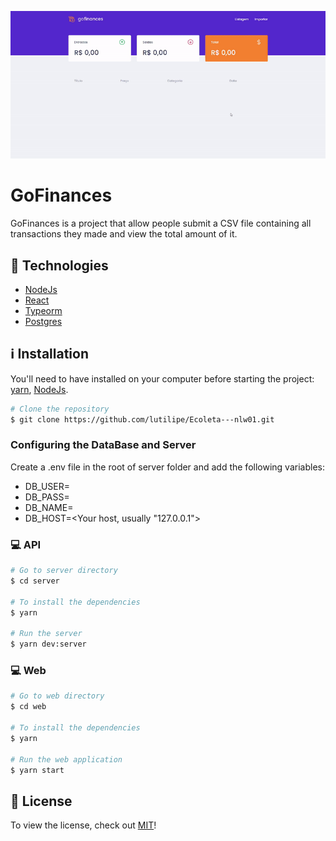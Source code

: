 <a href='https://github.com/lutilipe/GoFinances'>
  <p align="center" style="border-radius:6px">
    <kbd>
    <img src='https://github.com/lutilipe/GoFinances/blob/master/assets/ezgif.com-video-to-gif%20(1).gif'>
    </kbd>
  </p>
</a>

# GoFinances

GoFinances is a project that allow people submit a CSV file containing all transactions they made and view the total amount of it.

## :rocket: Technologies
  - [NodeJs](https://nodejs.org/en/)
  - [React](https://pt-br.reactjs.org/)
  - [Typeorm](https://typeorm.io/#/)
  - [Postgres](https://www.postgresql.org/)

## :information_source: Installation

You'll need to have installed on your computer before starting the project:
[yarn](https://yarnpkg.com/getting-started), 
[NodeJs](https://nodejs.org/en/).

```bash
# Clone the repository
$ git clone https://github.com/lutilipe/Ecoleta---nlw01.git
```
 
### Configuring the DataBase and Server
Create a .env file in the root of server folder and add the following variables:
- DB_USER=<Your database user>
- DB_PASS=<Your database password>
- DB_NAME=<Your database name>
- DB_HOST=<Your host, usually "127.0.0.1">

### :computer: API
```bash
# Go to server directory
$ cd server

# To install the dependencies
$ yarn

# Run the server
$ yarn dev:server
```
### :computer: Web 
 ```bash
# Go to web directory
$ cd web

# To install the dependencies
$ yarn

# Run the web application
$ yarn start
```

## :pencil: License
To view the license, check out [MIT](https://choosealicense.com/licenses/mit/)!
